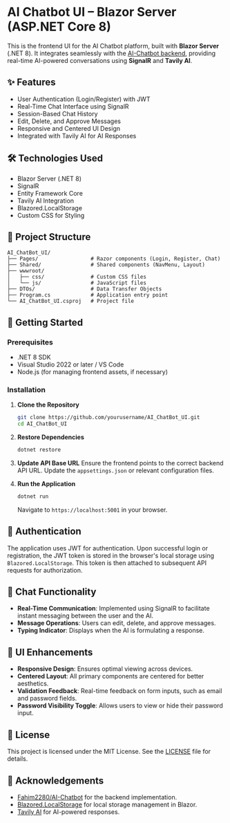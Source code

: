 
# AI Chatbot UI – Blazor Server (ASP.NET Core 8)

This is the frontend UI for the AI Chatbot platform, built with **Blazor Server** (.NET 8). It integrates seamlessly with the [AI-Chatbot backend](https://github.com/Fahim2280/AI-Chatbot), providing real-time AI-powered conversations using **SignalR** and **Tavily AI**.

## ✨ Features

- User Authentication (Login/Register) with JWT
- Real-Time Chat Interface using SignalR
- Session-Based Chat History
- Edit, Delete, and Approve Messages
- Responsive and Centered UI Design
- Integrated with Tavily AI for AI Responses


## 🛠️ Technologies Used

- Blazor Server (.NET 8)
- SignalR
- Entity Framework Core
- Tavily AI Integration
- Blazored.LocalStorage
- Custom CSS for Styling

## 📁 Project Structure

```
AI_ChatBot_UI/
├── Pages/                 # Razor components (Login, Register, Chat)
├── Shared/                # Shared components (NavMenu, Layout)
├── wwwroot/
│   ├── css/               # Custom CSS files
│   └── js/                # JavaScript files
├── DTOs/                  # Data Transfer Objects
├── Program.cs             # Application entry point
└── AI_ChatBot_UI.csproj   # Project file
```

## 🚀 Getting Started

### Prerequisites

- .NET 8 SDK
- Visual Studio 2022 or later / VS Code
- Node.js (for managing frontend assets, if necessary)

### Installation

1. **Clone the Repository**
   ```bash
   git clone https://github.com/yourusername/AI_ChatBot_UI.git
   cd AI_ChatBot_UI
   ```

2. **Restore Dependencies**
   ```bash
   dotnet restore
   ```

3. **Update API Base URL**
   Ensure the frontend points to the correct backend API URL. Update the `appsettings.json` or relevant configuration files.

4. **Run the Application**
   ```bash
   dotnet run
   ```

   Navigate to `https://localhost:5001` in your browser.

## 🔐 Authentication

The application uses JWT for authentication. Upon successful login or registration, the JWT token is stored in the browser's local storage using `Blazored.LocalStorage`. This token is then attached to subsequent API requests for authorization.

## 💬 Chat Functionality

- **Real-Time Communication**: Implemented using SignalR to facilitate instant messaging between the user and the AI.
- **Message Operations**: Users can edit, delete, and approve messages.
- **Typing Indicator**: Displays when the AI is formulating a response.

## 🎨 UI Enhancements

- **Responsive Design**: Ensures optimal viewing across devices.
- **Centered Layout**: All primary components are centered for better aesthetics.
- **Validation Feedback**: Real-time feedback on form inputs, such as email and password fields.
- **Password Visibility Toggle**: Allows users to view or hide their password input.

## 📄 License

This project is licensed under the MIT License. See the [LICENSE](LICENSE) file for details.

## 🤝 Acknowledgements

- [Fahim2280/AI-Chatbot](https://github.com/Fahim2280/AI-Chatbot) for the backend implementation.
- [Blazored.LocalStorage](https://github.com/Blazored/LocalStorage) for local storage management in Blazor.
- [Tavily AI](https://www.tavily.com/) for AI-powered responses.

